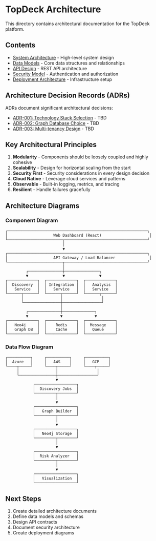 # TopDeck Architecture

This directory contains architectural documentation for the TopDeck platform.

## Contents

- [System Architecture](system-architecture.md) - High-level system design
- [Data Models](data-models.md) - Core data structures and relationships
- [API Design](api-design.md) - REST API architecture
- [Security Model](security-model.md) - Authentication and authorization
- [Deployment Architecture](deployment-architecture.md) - Infrastructure setup

## Architecture Decision Records (ADRs)

ADRs document significant architectural decisions:

- [ADR-001: Technology Stack Selection](adr/001-technology-stack.md) - TBD
- [ADR-002: Graph Database Choice](adr/002-graph-database.md) - TBD
- [ADR-003: Multi-tenancy Design](adr/003-multi-tenancy.md) - TBD

## Key Architectural Principles

1. **Modularity** - Components should be loosely coupled and highly cohesive
2. **Scalability** - Design for horizontal scaling from the start
3. **Security First** - Security considerations in every design decision
4. **Cloud Native** - Leverage cloud services and patterns
5. **Observable** - Built-in logging, metrics, and tracing
6. **Resilient** - Handle failures gracefully

## Architecture Diagrams

### Component Diagram

```
┌─────────────────────────────────────────────────────────────┐
│                    Web Dashboard (React)                     │
└────────────────────────┬────────────────────────────────────┘
                         │
                         ▼
┌─────────────────────────────────────────────────────────────┐
│                    API Gateway / Load Balancer               │
└────────────────────────┬────────────────────────────────────┘
                         │
         ┌───────────────┼───────────────┐
         ▼               ▼               ▼
┌─────────────┐  ┌─────────────┐  ┌─────────────┐
│  Discovery  │  │ Integration │  │   Analysis  │
│   Service   │  │   Service   │  │   Service   │
└──────┬──────┘  └──────┬──────┘  └──────┬──────┘
       │                │                 │
       └────────────────┼─────────────────┘
                        │
         ┌──────────────┼──────────────┐
         ▼              ▼              ▼
┌─────────────┐  ┌─────────────┐  ┌─────────────┐
│   Neo4j     │  │    Redis    │  │  Message    │
│   Graph DB  │  │    Cache    │  │   Queue     │
└─────────────┘  └─────────────┘  └─────────────┘
```

### Data Flow Diagram

```
┌──────────┐     ┌──────────┐     ┌──────────┐
│  Azure   │     │   AWS    │     │   GCP    │
└────┬─────┘     └────┬─────┘     └────┬─────┘
     │                │                 │
     └────────────────┼─────────────────┘
                      ▼
            ┌──────────────────┐
            │  Discovery Jobs  │
            └─────────┬────────┘
                      │
                      ▼
            ┌──────────────────┐
            │   Graph Builder  │
            └─────────┬────────┘
                      │
                      ▼
            ┌──────────────────┐
            │   Neo4j Storage  │
            └─────────┬────────┘
                      │
                      ▼
            ┌──────────────────┐
            │  Risk Analyzer   │
            └─────────┬────────┘
                      │
                      ▼
            ┌──────────────────┐
            │   Visualization  │
            └──────────────────┘
```

## Next Steps

1. Create detailed architecture documents
2. Define data models and schemas
3. Design API contracts
4. Document security architecture
5. Create deployment diagrams
